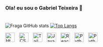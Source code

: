 ### Ola! eu sou o Gabriel Teixeira 👋

#
</div align="center">
  
  ![Fraga GitHub stats](https://github-readme-stats.vercel.app/api?username=GabrielTeixei&show_icons=true&theme=synthwave)
  [![Top Langs](https://github-readme-stats.vercel.app/api/top-langs/?username=GabrielTeixei&layout=compact&theme=synthwave)](https://github.com/GabrielTeixei/github-readme-stats)
  
</div>

<div align="center-left">
  <img src="https://cdn.jsdelivr.net/gh/devicons/devicon/icons/html5/html5-original.svg" width="30" height="30" alt="Html" style="margin-right: 10px;">
  <img src="https://cdn.jsdelivr.net/gh/devicons/devicon/icons/css3/css3-original.svg"  width="30" height="30" alt="CSS" style="margin-right: 10px;">
  <img src="https://cdn.jsdelivr.net/gh/devicons/devicon/icons/tailwindcss/tailwindcss-plain.svg" width="30" height="30" alt="TailwindCss" style="margin-right: 10px;">
  <img src="https://cdn.jsdelivr.net/gh/devicons/devicon/icons/javascript/javascript-original.svg" width="30" height="30" alt="JavaScript" style="margin-right: 10px;">
  <img src="https://cdn.jsdelivr.net/gh/devicons/devicon/icons/react/react-original.svg" width="30" height="30" alt="React" style="margin-right: 10px;">
  <img src="https://cdn.jsdelivr.net/gh/devicons/devicon/icons/python/python-original.svg" width="30" height="30" alt="Python" style="margin-right: 10px;">
  <img src="https://cdn.jsdelivr.net/gh/devicons/devicon/icons/matlab/matlab-original.svg" width="30" height="30" alt="Python" style="margin-right: 10px; "/>
          
</div>




          


